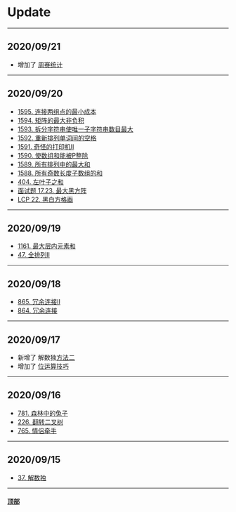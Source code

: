 # <a name="Update">Update</a>

---

## 2020/09/21
* 增加了 [周赛统计](https://github.com/Mathstarry/Leetcode/blob/master/contests/overview/README.md)
---

## 2020/09/20
* [1595. 连接两组点的最小成本](https://github.com/Mathstarry/Leetcode/tree/master/contests/weeklycontests/1595_connectTwoGroups)
* [1594. 矩阵的最大非负积](https://github.com/Mathstarry/Leetcode/tree/master/contests/weeklycontests/1594_maxProductPath)
* [1593. 拆分字符串使唯一子字符串数目最大](https://github.com/Mathstarry/Leetcode/tree/master/contests/weeklycontests/1593_maxUniqueSplit)
* [1592. 重新排列单词间的空格](https://github.com/Mathstarry/Leetcode/tree/master/contests/weeklycontests/1592_reorderSpaces)
* [1591. 奇怪的打印机II](https://github.com/Mathstarry/Leetcode/tree/master/contests/biweeklycontests/1591_isPrintable)
* [1590. 使数组和能被P整除](https://github.com/Mathstarry/Leetcode/tree/master/contests/biweeklycontests/1590_minSubarray)
* [1589. 所有排列中的最大和](https://github.com/Mathstarry/Leetcode/tree/master/contests/biweeklycontests/1589_maxSumRangeQuery)
* [1588. 所有奇数长度子数组的和](https://github.com/Mathstarry/Leetcode/tree/master/contests/biweeklycontests/1588_sumOddLengthSubarrays)
* [404. 左叶子之和](https://github.com/Mathstarry/Leetcode/tree/master/problems/0404_sumOfLeftLeaves)
* [面试题 17.23. 最大黑方阵](https://github.com/Mathstarry/Leetcode/tree/master/interview/intv17.23_%20findSquare)
* [LCP 22. 黑白方格画](https://github.com/Mathstarry/Leetcode/tree/master/leetcodeCup/LCP0022_paintingPlan)
---

## 2020/09/19
* [1161. 最大层内元素和](https://github.com/Mathstarry/Leetcode/tree/master/problems/1161_maxLevelSum)
* [47. 全排列II](https://github.com/Mathstarry/Leetcode/tree/master/problems/0047_permuteUnique)
---

## 2020/09/18
* [865. 冗余连接II](https://github.com/Mathstarry/Leetcode/blob/master/problems/0685_findRedundantDirectedConnection)
* [864. 冗余连接](https://github.com/Mathstarry/Leetcode/tree/master/problems/0684_findRedundantConnection)
---

## 2020/09/17
* 新增了 解数独[方法二](https://github.com/Mathstarry/Leetcode/blob/master/problems/0037_solveSudoku/ideas.md)
* 增加了 [位运算技巧](https://github.com/Mathstarry/Leetcode/tree/master/tricks/bit-operation)  
---

## 2020/09/16
* [781. 森林中的兔子](https://github.com/Mathstarry/Leetcode/tree/master/problems/0781_numRabbits)
* [226. 翻转二叉树](https://github.com/Mathstarry/Leetcode/tree/master/problems/0226_invertTree)
* [765. 情侣牵手](https://github.com/Mathstarry/Leetcode/tree/master/problems/0765_minSwapsCouples)
---

## 2020/09/15

* [37. 解数独](https://github.com/Mathstarry/Leetcode/tree/master/problems/0037_solveSudoku)
---




#### <a href="#Update">顶部</a>
